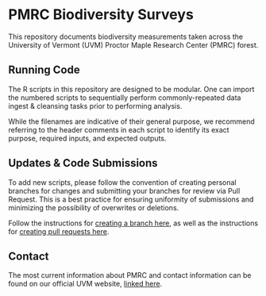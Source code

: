 # PMRC Biodiversity Surveys
This repository documents biodiversity measurements taken across the University of Vermont (UVM) Proctor Maple Research Center (PMRC) forest.

## Running Code
The R scripts in this repository are designed to be modular. One can import the numbered scripts to sequentially perform commonly-repeated data ingest & cleansing tasks prior to performing analysis.

While the filenames are indicative of their general purpose, we recommend referring to the header comments in each script to identify its exact purpose, required inputs, and expected outputs.

## Updates & Code Submissions
To add new scripts, please follow the convention of creating personal branches for changes and submitting your branches for review via Pull Request. This is a best practice for ensuring uniformity of submissions and minimizing the possibility of overwrites or deletions.

Follow the instructions for [creating a branch here](https://docs.github.com/en/pull-requests/collaborating-with-pull-requests/proposing-changes-to-your-work-with-pull-requests/creating-and-deleting-branches-within-your-repository), as well as the instructions for [creating pull requests here](https://docs.github.com/en/pull-requests/collaborating-with-pull-requests/proposing-changes-to-your-work-with-pull-requests/creating-a-pull-request).

## Contact
The most current information about PMRC and contact information can be found on our official UVM website, [linked here](https://www.uvm.edu/cals/proctor-maple-research-center).